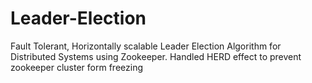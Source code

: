 # Leader-Election
Fault Tolerant, Horizontally scalable Leader Election Algorithm for Distributed Systems using Zookeeper. Handled HERD effect to prevent zookeeper cluster form freezing

